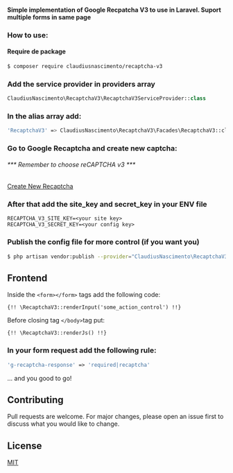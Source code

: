 #### Simple implementation of Google Recpatcha V3 to use in Laravel. Suport multiple forms in same page

### How to use:

#### Require de package
```sh
$ composer require claudiusnascimento/recaptcha-v3
```

### Add the service provider in providers array
```php
ClaudiusNascimento\RecaptchaV3\RecaptchaV3ServiceProvider::class
```

### In the alias array add:
```sh
'RecaptchaV3' => ClaudiusNascimento\RecaptchaV3\Facades\RecaptchaV3::class
```

### Go to Google Recaptcha and create new captcha:
###### *** Remember to choose reCAPTCHA v3 ***
[Create New Recaptcha](https://www.google.com/recaptcha/admin/create)



### After that add the site_key and secret_key in your ENV file

```env
RECAPTCHA_V3_SITE_KEY=<your site key>
RECAPTCHA_V3_SECRET_KEY=<your config key>
```

### Publish the config file for more control (if you want you)
```sh
$ php artisan vendor:publish --provider="ClaudiusNascimento\RecaptchaV3\RecaptchaV3ServiceProvider" --tag="config"
```

## Frontend
Inside the ```<form></form>``` tags add the following code:

```
{!! \RecaptchaV3::renderInput('some_action_control') !!}
```

Before closing tag ```</body>```tag put:
```
{!! \RecaptchaV3::renderJs() !!}
```

### In your form request add the following rule:
```php
'g-recaptcha-response' => 'required|recaptcha'
```

... and you good to go!

## Contributing
Pull requests are welcome. For major changes, please open an issue first to discuss what you would like to change.

## License
[MIT](https://choosealicense.com/licenses/mit/)

